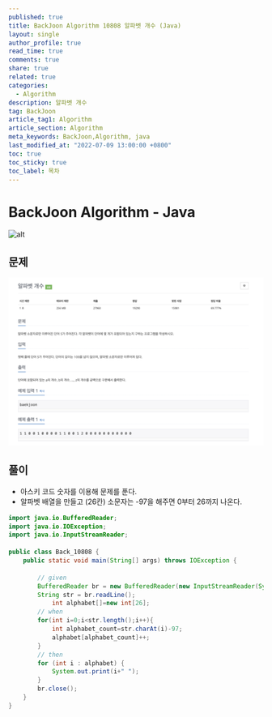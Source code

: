 ```yaml
---
published: true
title: BackJoon Algorithm 10808 알파벳 개수 (Java)
layout: single
author_profile: true
read_time: true
comments: true
share: true
related: true
categories:
  - Algorithm
description: 알파벳 개수
tag: BackJoon
article_tag1: Algorithm
article_section: Algorithm
meta_keywords: BackJoon,Algorithm, java
last_modified_at: "2022-07-09 13:00:00 +0800"
toc: true
toc_sticky: true
toc_label: 목차
---
```


# BackJoon Algorithm - Java

![alt](https://d2gd6pc034wcta.cloudfront.net/images/logo@2x.png)

## 문제

![alt](/assets/images/post/Algorithm/10808.png)

## 풀이

- 아스키 코드 숫자를 이용해 문제를 푼다.
- 알파벳 배열을 만들고 (26칸) 소문자는 -97을 해주면 0부터 26까지 나온다.

```java
import java.io.BufferedReader;
import java.io.IOException;
import java.io.InputStreamReader;

public class Back_10808 {
    public static void main(String[] args) throws IOException {

        // given
        BufferedReader br = new BufferedReader(new InputStreamReader(System.in));
        String str = br.readLine();
            int alphabet[]=new int[26];
        // when
        for(int i=0;i<str.length();i++){
            int alphabet_count=str.charAt(i)-97;
            alphabet[alphabet_count]++;
        }
        // then
        for (int i : alphabet) {
            System.out.print(i+" ");
        }
        br.close();
    }
}






```
